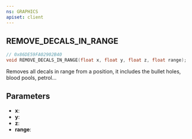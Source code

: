 ```yaml
---
ns: GRAPHICS
apiset: client
---
```

## REMOVE_DECALS_IN_RANGE

```c
// 0x86DE59FA02902B40
void REMOVE_DECALS_IN_RANGE(float x, float y, float z, float range);
```

Removes all decals in range from a position, it includes the bullet holes, blood pools, petrol...

## Parameters
* **x**:
* **y**:
* **z**:
* **range**: